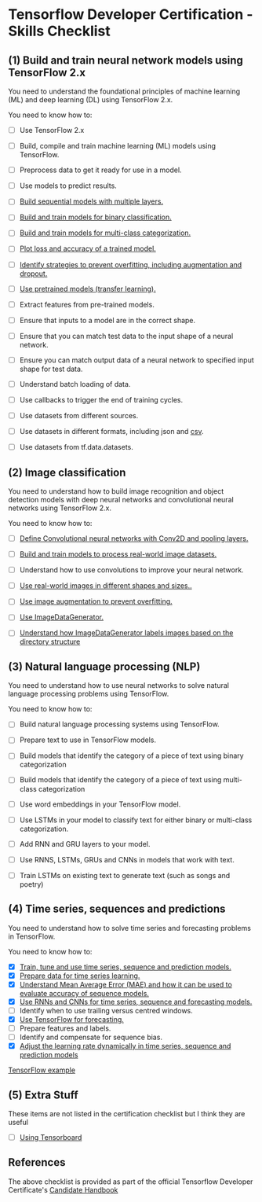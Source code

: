 # Tensorflow Developer Certification - Skills Checklist

## (1) Build and train neural network models using TensorFlow 2.x

You need to understand the foundational principles of machine learning (ML) and deep learning (DL)
using TensorFlow 2.x.

You need to know how to:

- [ ] Use TensorFlow 2.x
- [ ] Build, compile and train machine learning (ML) models using TensorFlow.
- [ ] Preprocess data to get it ready for use in a model.
- [ ] Use models to predict results.
- [ ] [Build sequential models with multiple layers.](01-build-and-train-models/binary_classification.ipynb)
- [ ] [Build and train models for binary classification.](01-build-and-train-models/binary_classification.ipynb)
- [ ] [Build and train models for multi-class categorization.](01-build-and-train-models/multi_class_categorization.ipynb)
- [ ] [Plot loss and accuracy of a trained model.](01-build-and-train-models/plot_loss_and_accuracy.ipynb)
- [ ] [Identify strategies to prevent overfitting, including augmentation and dropout.](01-build-and-train-models/transfer_learning.ipynb)
- [ ] [Use pretrained models (transfer learning).](01-build-and-train-models/transfer_learning.ipynb)
- [ ] Extract features from pre-trained models.
- [ ] Ensure that inputs to a model are in the correct shape.
- [ ] Ensure that you can match test data to the input shape of a neural network.
- [ ] Ensure you can match output data of a neural network to specified input shape for test data.
- [ ] Understand batch loading of data.
- [ ] Use callbacks to trigger the end of training cycles.
- [ ] Use datasets from different sources.
- [ ] Use datasets in different formats, including json and [csv](04-time-series/time_series.ipynb).
- [ ] Use datasets from tf.data.datasets.


## (2) Image classification

You need to understand how to build image recognition and object detection models with deep neural
networks and convolutional neural networks using TensorFlow 2.x.

You need to know how to:

- [ ] [Define Convolutional neural networks with Conv2D and pooling layers.](01-build-and-train-models/binary_classification.ipynb)
- [ ] [Build and train models to process real-world image datasets.](01-build-and-train-models/binary_classification.ipynb)
- [ ] Understand how to use convolutions to improve your neural network.
- [ ] [Use real-world images in different shapes and sizes..](01-build-and-train-models/binary_classification.ipynb)
- [ ] [Use image augmentation to prevent overfitting.](01-build-and-train-models/transfer_learning.ipynb)
- [ ] [Use ImageDataGenerator.](01-build-and-train-models/binary_classification.ipynb)
- [ ] [Understand how ImageDataGenerator labels images based on the directory structure](01-build-and-train-models/binary_classification.ipynb)


## (3) Natural language processing (NLP)

You need to understand how to use neural networks to solve natural language processing problems
using TensorFlow.

You need to know how to:

- [ ] Build natural language processing systems using TensorFlow.
- [ ] Prepare text to use in TensorFlow models.
- [ ] Build models that identify the category of a piece of text using binary categorization
- [ ] Build models that identify the category of a piece of text using multi-class categorization
- [ ] Use word embeddings in your TensorFlow model.
- [ ] Use LSTMs in your model to classify text for either binary or multi-class categorization.
- [ ] Add RNN and GRU layers to your model.
- [ ] Use RNNS, LSTMs, GRUs and CNNs in models that work with text.
- [ ] Train LSTMs on existing text to generate text (such as songs and poetry)


## (4) Time series, sequences and predictions

You need to understand how to solve time series and forecasting problems in TensorFlow.

You need to know how to:

- [x] [Train, tune and use time series, sequence and prediction models.](04-time-series/time_series.ipynb)
- [x] [Prepare data for time series learning.](04-time-series/time_series.ipynb)
- [x] [Understand Mean Average Error (MAE) and how it can be used to evaluate accuracy of sequence models.](04-time-series/time_series.ipynb)
- [x] [Use RNNs and CNNs for time series, sequence and forecasting models.](04-time-series/time_series.ipynb)
- [ ] Identify when to use trailing versus centred windows.
- [x] [Use TensorFlow for forecasting.](04-time-series/time_series.ipynb)
- [ ] Prepare features and labels.
- [ ] Identify and compensate for sequence bias.
- [x] [Adjust the learning rate dynamically in time series, sequence and prediction models](04-time-series/time_series.ipynb)

[TensorFlow example](https://www.tensorflow.org/tutorials/structured_data/time_series)


## (5) Extra Stuff

These items are not listed in the certification checklist but I think they are useful

- [ ] [Using Tensorboard](01-build-and-train-models/transfer_learning.ipynb#set-up-tensorboard)

## References

The above checklist is provided as part of the official Tensorflow Developer Certificate's [Candidate Handbook](https://www.tensorflow.org/site-assets/downloads/marketing/cert/TF_Certificate_Candidate_Handbook.pdf)
